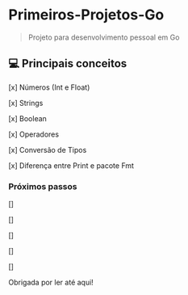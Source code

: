 # Primeiros-Projetos-Go

> Projeto para desenvolvimento pessoal em Go


## 💻 Principais conceitos
[x] Números (Int e Float) 

[x] Strings 

[x] Boolean 

[x] Operadores 

[x] Conversão de Tipos 

[x] Diferença entre Print e pacote Fmt


### Próximos passos
[]  

[] 

[]  

[] 

[] 


Obrigada por ler até aqui!  
